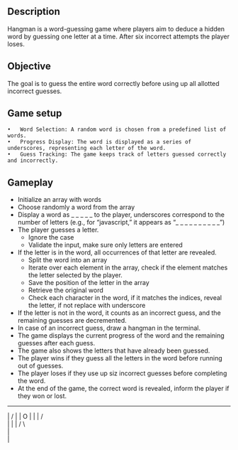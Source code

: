 ## Description
Hangman is a word-guessing game where players aim to deduce a hidden word by guessing one letter at a time. After six incorrect attempts the player loses.

## Objective
The goal is to guess the entire word correctly before using up all allotted incorrect guesses.

## Game setup
	•	Word Selection: A random word is chosen from a predefined list of words.
	•	Progress Display: The word is displayed as a series of underscores, representing each letter of the word.
	•	Guess Tracking: The game keeps track of letters guessed correctly and incorrectly.
	
## Gameplay
- Initialize an array with words
- Choose randomly a word from the array
- Display a word as _ _ _ _ _ to the player, underscores correspond to the number of letters (e.g., for “javascript,” it appears as “_ _ _ _ _ _ _ _ _ _”)
- The player guesses a letter.
  - Ignore the case
  - Validate the input, make sure only letters are entered
- If the letter is in the word, all occurrences of that letter are revealed.
  - Split the word into an array
  - Iterate over each element in the array, check if the element matches the letter selected by the player.
  - Save the position of the letter in the array
  - Retrieve the original word
  - Check each character in the word, if it matches the indices, reveal the letter, if not replace with underscore
- If the letter is not in the word, it counts as an incorrect guess, and the remaining guesses are decremented.
- In case of an incorrect guess, draw a hangman in the terminal.
- The game displays the current progress of the word and the remaining guesses after each guess.
- The game also shows the letters that have already been guessed.
- The player wins if they guess all the letters in the word before running out of guesses.
- The player loses if they use up siz incorrect guesses before completing the word.
- At the end of the game, the correct word is revealed, inform the player if they won or lost.

--------------
| /           |
|             O
|             |
|            / \
|             |
|            / \              
|           
|
